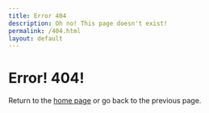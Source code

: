 ```yaml
---
title: Error 404
description: Oh no! This page doesn't exist!
permalink: /404.html
layout: default
---
```


# Error! 404!

Return to the [home page](/) or <span class="a" onclick="window.history.back()">go back</span> to the previous page.
